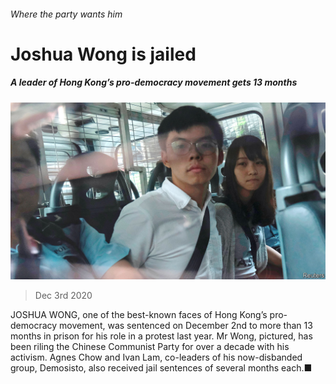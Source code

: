 ###### Where the party wants him

# Joshua Wong is jailed 

##### A leader of Hong Kong’s pro-democracy movement gets 13 months 

![image](images/20201205_CNP001.jpg) 

> Dec 3rd 2020 


JOSHUA WONG, one of the best-known faces of Hong Kong’s pro-democracy movement, was sentenced on December 2nd to more than 13 months in prison for his role in a protest last year. Mr Wong, pictured, has been riling the Chinese Communist Party for over a decade with his activism. Agnes Chow and Ivan Lam, co-leaders of his now-disbanded group, Demosisto, also received jail sentences of several months each.■

